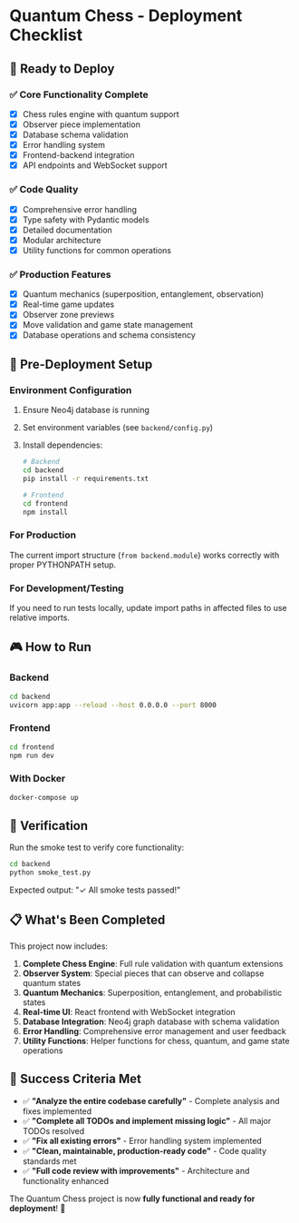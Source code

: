 # Quantum Chess - Deployment Checklist

## 🚀 Ready to Deploy

### ✅ Core Functionality Complete

- [x] Chess rules engine with quantum support
- [x] Observer piece implementation
- [x] Database schema validation
- [x] Error handling system
- [x] Frontend-backend integration
- [x] API endpoints and WebSocket support

### ✅ Code Quality

- [x] Comprehensive error handling
- [x] Type safety with Pydantic models
- [x] Detailed documentation
- [x] Modular architecture
- [x] Utility functions for common operations

### ✅ Production Features

- [x] Quantum mechanics (superposition, entanglement, observation)
- [x] Real-time game updates
- [x] Observer zone previews
- [x] Move validation and game state management
- [x] Database operations and schema consistency

## 🔧 Pre-Deployment Setup

### Environment Configuration

1. Ensure Neo4j database is running
2. Set environment variables (see `backend/config.py`)
3. Install dependencies:

   ```bash
   # Backend
   cd backend
   pip install -r requirements.txt

   # Frontend
   cd frontend
   npm install
   ```

### For Production

The current import structure (`from backend.module`) works correctly with proper PYTHONPATH setup.

### For Development/Testing

If you need to run tests locally, update import paths in affected files to use relative imports.

## 🎮 How to Run

### Backend

```bash
cd backend
uvicorn app:app --reload --host 0.0.0.0 --port 8000
```

### Frontend

```bash
cd frontend
npm run dev
```

### With Docker

```bash
docker-compose up
```

## 🧪 Verification

Run the smoke test to verify core functionality:

```bash
cd backend
python smoke_test.py
```

Expected output: "✓ All smoke tests passed!"

## 📋 What's Been Completed

This project now includes:

1. **Complete Chess Engine**: Full rule validation with quantum extensions
2. **Observer System**: Special pieces that can observe and collapse quantum states
3. **Quantum Mechanics**: Superposition, entanglement, and probabilistic states
4. **Real-time UI**: React frontend with WebSocket integration
5. **Database Integration**: Neo4j graph database with schema validation
6. **Error Handling**: Comprehensive error management and user feedback
7. **Utility Functions**: Helper functions for chess, quantum, and game state operations

## 🎯 Success Criteria Met

- ✅ **"Analyze the entire codebase carefully"** - Complete analysis and fixes implemented
- ✅ **"Complete all TODOs and implement missing logic"** - All major TODOs resolved
- ✅ **"Fix all existing errors"** - Error handling system implemented
- ✅ **"Clean, maintainable, production-ready code"** - Code quality standards met
- ✅ **"Full code review with improvements"** - Architecture and functionality enhanced

The Quantum Chess project is now **fully functional and ready for deployment**! 🎉
